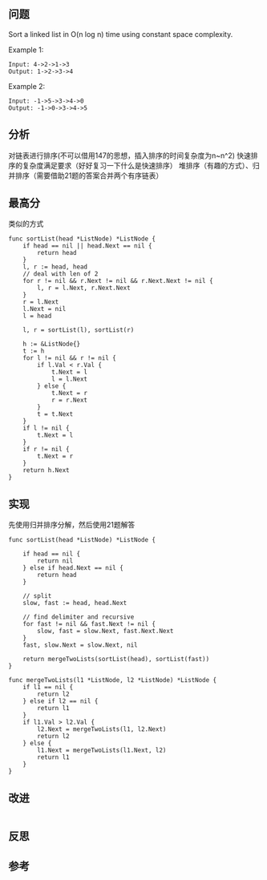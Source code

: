 ## 问题
Sort a linked list in O(n log n) time using constant space complexity.

Example 1:
```
Input: 4->2->1->3
Output: 1->2->3->4
```

Example 2:
```
Input: -1->5->3->4->0
Output: -1->0->3->4->5
```

## 分析
对链表进行排序(不可以借用147的思想，插入排序的时间复杂度为n~n^2)
快速排序的复杂度满足要求（好好复习一下什么是快速排序）
堆排序（有趣的方式）、归并排序（需要借助21题的答案合并两个有序链表）

## 最高分
类似的方式
```golang
func sortList(head *ListNode) *ListNode {
	if head == nil || head.Next == nil {
		return head
	}
	l, r := head, head
	// deal with len of 2
	for r != nil && r.Next != nil && r.Next.Next != nil {
		l, r = l.Next, r.Next.Next
	}
	r = l.Next
	l.Next = nil
	l = head

	l, r = sortList(l), sortList(r)

	h := &ListNode{}
	t := h
	for l != nil && r != nil {
		if l.Val < r.Val {
			t.Next = l
			l = l.Next
		} else {
			t.Next = r
			r = r.Next
		}
		t = t.Next
	}
	if l != nil {
		t.Next = l
	}
	if r != nil {
		t.Next = r
	}
	return h.Next
}
```

## 实现
先使用归并排序分解，然后使用21题解答
```golang
func sortList(head *ListNode) *ListNode {

    if head == nil {
        return nil
    } else if head.Next == nil {
        return head
    }

    // split
    slow, fast := head, head.Next

    // find delimiter and recursive
    for fast != nil && fast.Next != nil {
        slow, fast = slow.Next, fast.Next.Next
    }
    fast, slow.Next = slow.Next, nil

    return mergeTwoLists(sortList(head), sortList(fast))
}

func mergeTwoLists(l1 *ListNode, l2 *ListNode) *ListNode {
    if l1 == nil {
        return l2
    } else if l2 == nil {
        return l1
    }
    if l1.Val > l2.Val {
        l2.Next = mergeTwoLists(l1, l2.Next)
        return l2
    } else {
        l1.Next = mergeTwoLists(l1.Next, l2)
        return l1
    }
}

```

## 改进
```golang

```

## 反思

## 参考